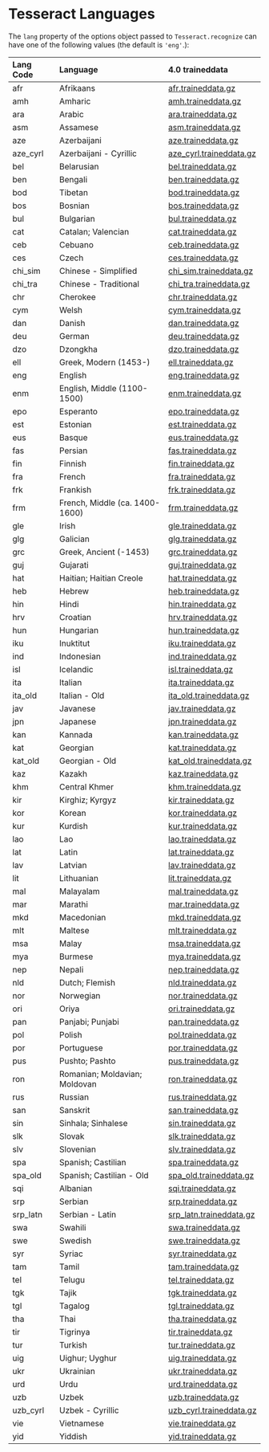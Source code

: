 # Tesseract Languages

The `lang` property of the options object passed to `Tesseract.recognize` can have one of the following values (the default is `'eng'`.):

Lang Code | Language | 4.0 traineddata
:---------| :------- | :---------------
afr | Afrikaans | [afr.traineddata.gz](https://tessdata.projectnaptha.com/4.0.0/afr.traineddata.gz)
amh | Amharic | [amh.traineddata.gz](https://tessdata.projectnaptha.com/4.0.0/amh.traineddata.gz)
ara | Arabic | [ara.traineddata.gz](https://tessdata.projectnaptha.com/4.0.0/ara.traineddata.gz)
asm | Assamese | [asm.traineddata.gz](https://tessdata.projectnaptha.com/4.0.0/asm.traineddata.gz)
aze | Azerbaijani | [aze.traineddata.gz](https://tessdata.projectnaptha.com/4.0.0/aze.traineddata.gz)
aze_cyrl | Azerbaijani - Cyrillic | [aze_cyrl.traineddata.gz](https://tessdata.projectnaptha.com/4.0.0/aze_cyrl.traineddata.gz)
bel | Belarusian | [bel.traineddata.gz](https://tessdata.projectnaptha.com/4.0.0/bel.traineddata.gz)
ben | Bengali | [ben.traineddata.gz](https://tessdata.projectnaptha.com/4.0.0/ben.traineddata.gz)
bod | Tibetan | [bod.traineddata.gz](https://tessdata.projectnaptha.com/4.0.0/bod.traineddata.gz)
bos | Bosnian | [bos.traineddata.gz](https://tessdata.projectnaptha.com/4.0.0/bos.traineddata.gz)
bul | Bulgarian | [bul.traineddata.gz](https://tessdata.projectnaptha.com/4.0.0/bul.traineddata.gz)
cat | Catalan; Valencian | [cat.traineddata.gz](https://tessdata.projectnaptha.com/4.0.0/cat.traineddata.gz)
ceb | Cebuano | [ceb.traineddata.gz](https://tessdata.projectnaptha.com/4.0.0/ceb.traineddata.gz)
ces | Czech | [ces.traineddata.gz](https://tessdata.projectnaptha.com/4.0.0/ces.traineddata.gz)
chi_sim | Chinese - Simplified | [chi_sim.traineddata.gz](https://tessdata.projectnaptha.com/4.0.0/chi_sim.traineddata.gz)
chi_tra | Chinese - Traditional | [chi_tra.traineddata.gz](https://tessdata.projectnaptha.com/4.0.0/chi_tra.traineddata.gz)
chr | Cherokee | [chr.traineddata.gz](https://tessdata.projectnaptha.com/4.0.0/chr.traineddata.gz)
cym | Welsh | [cym.traineddata.gz](https://tessdata.projectnaptha.com/4.0.0/cym.traineddata.gz)
dan | Danish | [dan.traineddata.gz](https://tessdata.projectnaptha.com/4.0.0/dan.traineddata.gz)
deu | German | [deu.traineddata.gz](https://tessdata.projectnaptha.com/4.0.0/deu.traineddata.gz)
dzo | Dzongkha | [dzo.traineddata.gz](https://tessdata.projectnaptha.com/4.0.0/dzo.traineddata.gz)
ell | Greek, Modern (1453-) | [ell.traineddata.gz](https://tessdata.projectnaptha.com/4.0.0/ell.traineddata.gz)
eng | English | [eng.traineddata.gz](https://tessdata.projectnaptha.com/4.0.0/eng.traineddata.gz)
enm | English, Middle (1100-1500) | [enm.traineddata.gz](https://tessdata.projectnaptha.com/4.0.0/enm.traineddata.gz)
epo | Esperanto | [epo.traineddata.gz](https://tessdata.projectnaptha.com/4.0.0/epo.traineddata.gz)
est | Estonian | [est.traineddata.gz](https://tessdata.projectnaptha.com/4.0.0/est.traineddata.gz)
eus | Basque | [eus.traineddata.gz](https://tessdata.projectnaptha.com/4.0.0/eus.traineddata.gz)
fas | Persian | [fas.traineddata.gz](https://tessdata.projectnaptha.com/4.0.0/fas.traineddata.gz)
fin | Finnish | [fin.traineddata.gz](https://tessdata.projectnaptha.com/4.0.0/fin.traineddata.gz)
fra | French | [fra.traineddata.gz](https://tessdata.projectnaptha.com/4.0.0/fra.traineddata.gz)
frk | Frankish | [frk.traineddata.gz](https://tessdata.projectnaptha.com/4.0.0/frk.traineddata.gz)
frm | French, Middle (ca. 1400-1600) | [frm.traineddata.gz](https://tessdata.projectnaptha.com/4.0.0/frm.traineddata.gz)
gle | Irish | [gle.traineddata.gz](https://tessdata.projectnaptha.com/4.0.0/gle.traineddata.gz)
glg | Galician | [glg.traineddata.gz](https://tessdata.projectnaptha.com/4.0.0/glg.traineddata.gz)
grc | Greek, Ancient (-1453) | [grc.traineddata.gz](https://tessdata.projectnaptha.com/4.0.0/grc.traineddata.gz)
guj | Gujarati | [guj.traineddata.gz](https://tessdata.projectnaptha.com/4.0.0/guj.traineddata.gz)
hat | Haitian; Haitian Creole | [hat.traineddata.gz](https://tessdata.projectnaptha.com/4.0.0/hat.traineddata.gz)
heb | Hebrew | [heb.traineddata.gz](https://tessdata.projectnaptha.com/4.0.0/heb.traineddata.gz)
hin | Hindi | [hin.traineddata.gz](https://tessdata.projectnaptha.com/4.0.0/hin.traineddata.gz)
hrv | Croatian | [hrv.traineddata.gz](https://tessdata.projectnaptha.com/4.0.0/hrv.traineddata.gz)
hun | Hungarian | [hun.traineddata.gz](https://tessdata.projectnaptha.com/4.0.0/hun.traineddata.gz)
iku | Inuktitut | [iku.traineddata.gz](https://tessdata.projectnaptha.com/4.0.0/iku.traineddata.gz)
ind | Indonesian | [ind.traineddata.gz](https://tessdata.projectnaptha.com/4.0.0/ind.traineddata.gz)
isl | Icelandic | [isl.traineddata.gz](https://tessdata.projectnaptha.com/4.0.0/isl.traineddata.gz)
ita | Italian | [ita.traineddata.gz](https://tessdata.projectnaptha.com/4.0.0/ita.traineddata.gz)
ita_old | Italian - Old | [ita_old.traineddata.gz](https://tessdata.projectnaptha.com/4.0.0/ita_old.traineddata.gz)
jav | Javanese | [jav.traineddata.gz](https://tessdata.projectnaptha.com/4.0.0/jav.traineddata.gz)
jpn | Japanese | [jpn.traineddata.gz](https://tessdata.projectnaptha.com/4.0.0/jpn.traineddata.gz)
kan | Kannada | [kan.traineddata.gz](https://tessdata.projectnaptha.com/4.0.0/kan.traineddata.gz)
kat | Georgian | [kat.traineddata.gz](https://tessdata.projectnaptha.com/4.0.0/kat.traineddata.gz)
kat_old | Georgian - Old | [kat_old.traineddata.gz](https://tessdata.projectnaptha.com/4.0.0/kat_old.traineddata.gz)
kaz | Kazakh | [kaz.traineddata.gz](https://tessdata.projectnaptha.com/4.0.0/kaz.traineddata.gz)
khm | Central Khmer | [khm.traineddata.gz](https://tessdata.projectnaptha.com/4.0.0/khm.traineddata.gz)
kir | Kirghiz; Kyrgyz | [kir.traineddata.gz](https://tessdata.projectnaptha.com/4.0.0/kir.traineddata.gz)
kor | Korean | [kor.traineddata.gz](https://tessdata.projectnaptha.com/4.0.0/kor.traineddata.gz)
kur | Kurdish | [kur.traineddata.gz](https://tessdata.projectnaptha.com/4.0.0/kur.traineddata.gz)
lao | Lao | [lao.traineddata.gz](https://tessdata.projectnaptha.com/4.0.0/lao.traineddata.gz)
lat | Latin | [lat.traineddata.gz](https://tessdata.projectnaptha.com/4.0.0/lat.traineddata.gz)
lav | Latvian | [lav.traineddata.gz](https://tessdata.projectnaptha.com/4.0.0/lav.traineddata.gz)
lit | Lithuanian | [lit.traineddata.gz](https://tessdata.projectnaptha.com/4.0.0/lit.traineddata.gz)
mal | Malayalam | [mal.traineddata.gz](https://tessdata.projectnaptha.com/4.0.0/mal.traineddata.gz)
mar | Marathi | [mar.traineddata.gz](https://tessdata.projectnaptha.com/4.0.0/mar.traineddata.gz)
mkd | Macedonian | [mkd.traineddata.gz](https://tessdata.projectnaptha.com/4.0.0/mkd.traineddata.gz)
mlt | Maltese | [mlt.traineddata.gz](https://tessdata.projectnaptha.com/4.0.0/mlt.traineddata.gz)
msa | Malay | [msa.traineddata.gz](https://tessdata.projectnaptha.com/4.0.0/msa.traineddata.gz)
mya | Burmese | [mya.traineddata.gz](https://tessdata.projectnaptha.com/4.0.0/mya.traineddata.gz)
nep | Nepali | [nep.traineddata.gz](https://tessdata.projectnaptha.com/4.0.0/nep.traineddata.gz)
nld | Dutch; Flemish | [nld.traineddata.gz](https://tessdata.projectnaptha.com/4.0.0/nld.traineddata.gz)
nor | Norwegian | [nor.traineddata.gz](https://tessdata.projectnaptha.com/4.0.0/nor.traineddata.gz)
ori | Oriya | [ori.traineddata.gz](https://tessdata.projectnaptha.com/4.0.0/ori.traineddata.gz)
pan | Panjabi; Punjabi | [pan.traineddata.gz](https://tessdata.projectnaptha.com/4.0.0/pan.traineddata.gz)
pol | Polish | [pol.traineddata.gz](https://tessdata.projectnaptha.com/4.0.0/pol.traineddata.gz)
por | Portuguese | [por.traineddata.gz](https://tessdata.projectnaptha.com/4.0.0/por.traineddata.gz)
pus | Pushto; Pashto | [pus.traineddata.gz](https://tessdata.projectnaptha.com/4.0.0/pus.traineddata.gz)
ron | Romanian; Moldavian; Moldovan | [ron.traineddata.gz](https://tessdata.projectnaptha.com/4.0.0/ron.traineddata.gz)
rus | Russian | [rus.traineddata.gz](https://tessdata.projectnaptha.com/4.0.0/rus.traineddata.gz)
san | Sanskrit | [san.traineddata.gz](https://tessdata.projectnaptha.com/4.0.0/san.traineddata.gz)
sin | Sinhala; Sinhalese | [sin.traineddata.gz](https://tessdata.projectnaptha.com/4.0.0/sin.traineddata.gz)
slk | Slovak | [slk.traineddata.gz](https://tessdata.projectnaptha.com/4.0.0/slk.traineddata.gz)
slv | Slovenian | [slv.traineddata.gz](https://tessdata.projectnaptha.com/4.0.0/slv.traineddata.gz)
spa | Spanish; Castilian | [spa.traineddata.gz](https://tessdata.projectnaptha.com/4.0.0/spa.traineddata.gz)
spa_old | Spanish; Castilian - Old | [spa_old.traineddata.gz](https://tessdata.projectnaptha.com/4.0.0/spa_old.traineddata.gz)
sqi | Albanian | [sqi.traineddata.gz](https://tessdata.projectnaptha.com/4.0.0/sqi.traineddata.gz)
srp | Serbian | [srp.traineddata.gz](https://tessdata.projectnaptha.com/4.0.0/srp.traineddata.gz)
srp_latn | Serbian - Latin | [srp_latn.traineddata.gz](https://tessdata.projectnaptha.com/4.0.0/srp_latn.traineddata.gz)
swa | Swahili | [swa.traineddata.gz](https://tessdata.projectnaptha.com/4.0.0/swa.traineddata.gz)
swe | Swedish | [swe.traineddata.gz](https://tessdata.projectnaptha.com/4.0.0/swe.traineddata.gz)
syr | Syriac | [syr.traineddata.gz](https://tessdata.projectnaptha.com/4.0.0/syr.traineddata.gz)
tam | Tamil | [tam.traineddata.gz](https://tessdata.projectnaptha.com/4.0.0/tam.traineddata.gz)
tel | Telugu | [tel.traineddata.gz](https://tessdata.projectnaptha.com/4.0.0/tel.traineddata.gz)
tgk | Tajik | [tgk.traineddata.gz](https://tessdata.projectnaptha.com/4.0.0/tgk.traineddata.gz)
tgl | Tagalog | [tgl.traineddata.gz](https://tessdata.projectnaptha.com/4.0.0/tgl.traineddata.gz)
tha | Thai | [tha.traineddata.gz](https://tessdata.projectnaptha.com/4.0.0/tha.traineddata.gz)
tir | Tigrinya | [tir.traineddata.gz](https://tessdata.projectnaptha.com/4.0.0/tir.traineddata.gz)
tur | Turkish | [tur.traineddata.gz](https://tessdata.projectnaptha.com/4.0.0/tur.traineddata.gz)
uig | Uighur; Uyghur | [uig.traineddata.gz](https://tessdata.projectnaptha.com/4.0.0/uig.traineddata.gz)
ukr | Ukrainian | [ukr.traineddata.gz](https://tessdata.projectnaptha.com/4.0.0/ukr.traineddata.gz)
urd | Urdu | [urd.traineddata.gz](https://tessdata.projectnaptha.com/4.0.0/urd.traineddata.gz)
uzb | Uzbek | [uzb.traineddata.gz](https://tessdata.projectnaptha.com/4.0.0/uzb.traineddata.gz)
uzb_cyrl | Uzbek - Cyrillic | [uzb_cyrl.traineddata.gz](https://tessdata.projectnaptha.com/4.0.0/uzb_cyrl.traineddata.gz)
vie | Vietnamese | [vie.traineddata.gz](https://tessdata.projectnaptha.com/4.0.0/vie.traineddata.gz)
yid | Yiddish | [yid.traineddata.gz](https://tessdata.projectnaptha.com/4.0.0/yid.traineddata.gz)
